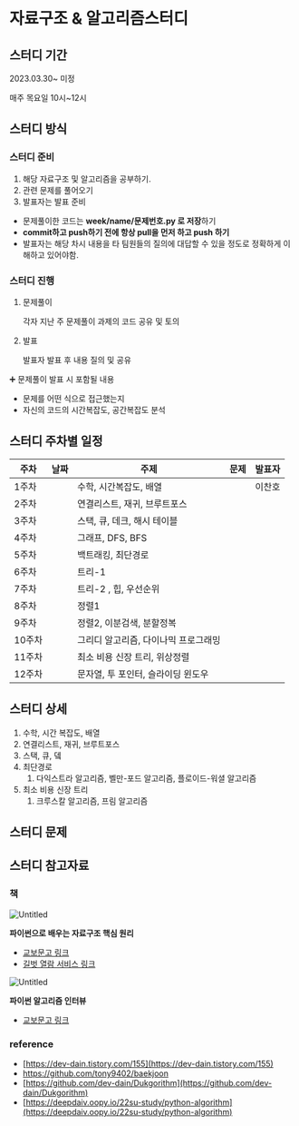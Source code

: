 # 자료구조 & 알고리즘스터디

## 스터디 기간

2023.03.30~ 미정

매주 목요일 10시~12시

## 스터디 방식

### 스터디 준비

1. 해당 자료구조 및 알고리즘을 공부하기.
2. 관련 문제를 풀어오기
3. 발표자는 발표 준비

- 문제풀이한 코드는 **week/name/문제번호.py 로 저장**하기
- **commit하고 push하기 전에 항상 pull을 먼저 하고 push 하기**
- 발표자는 해당 차시 내용을 타 팀원들의 질의에 대답할 수 있을 정도로 정확하게 이해하고 있어야함.

### 스터디 진행

1. 문제풀이

   각자 지난 주 문제풀이 과제의 코드 공유 및 토의

2. 발표

   발표자 발표 후 내용 질의 및 공유

➕ 문제풀이 발표 시 포함될 내용

- 문제를 어떤 식으로 접근했는지
- 자신의 코드의 시간복잡도, 공간복잡도 분석

## 스터디 주차별 일정

| 주차   | 날짜 | 주제                                 | 문제 | 발표자 |
| ------ | ---- | ------------------------------------ | ---- | ------ |
| 1주차  |      | 수학, 시간복잡도, 배열               |      | 이찬호 |
| 2주차  |      | 연결리스트, 재귀, 브루트포스         |      |        |
| 3주차  |      | 스택, 큐, 데크, 해시 테이블          |      |        |
| 4주차  |      | 그래프, DFS, BFS                     |      |        |
| 5주차  |      | 백트래킹, 최단경로                   |      |        |
| 6주차  |      | 트리-1                               |      |        |
| 7주차  |      | 트리-2 , 힙, 우선순위                |      |        |
| 8주차  |      | 정렬1                                |      |        |
| 9주차  |      | 정렬2, 이분검색, 분할정복            |      |        |
| 10주차 |      | 그리디 알고리즘, 다이나믹 프로그래밍 |      |        |
| 11주차 |      | 최소 비용 신장 트리, 위상정렬        |      |        |
| 12주차 |      | 문자열, 투 포인터, 슬라이딩 윈도우   |      |        |

## 스터디 상세

1. 수학, 시간 복잡도, 배열
2. 연결리스트, 재귀, 브루트포스
3. 스택, 큐, 뎈
4. 최단경로
   1. 다익스트라 알고리즘, 벨만-포드 알고리즘, 플로이드-워셜 알고리즘
5. 최소 비용 신장 트리
   1. 크루스칼 알고리즘, 프림 알고리즘

## 스터디 문제

## 스터디 참고자료

### 책

![Untitled](https://s3-us-west-2.amazonaws.com/secure.notion-static.com/3894b4ce-fe44-4407-828f-8eb49d89474e/Untitled.png)

**파이썬으로 배우는 자료구조 핵심 원리**

- [교보문고 링크](https://product.kyobobook.co.kr/detail/S000001834668)
- [길벗 열람 서비스 링크](https://thebook.io/080200/)

![Untitled](https://s3-us-west-2.amazonaws.com/secure.notion-static.com/0db43479-ea20-479f-b1e1-42ed8236e41c/Untitled.png)

**파이썬 알고리즘 인터뷰**

- [교보문고 링크](https://product.kyobobook.co.kr/detail/S000001932748)

### reference

- [https://dev-dain.tistory.com/155](https://dev-dain.tistory.com/155)
- https://github.com/tony9402/baekjoon
- [https://github.com/dev-dain/Dukgorithm](https://github.com/dev-dain/Dukgorithm)
- [https://deepdaiv.oopy.io/22su-study/python-algorithm](https://deepdaiv.oopy.io/22su-study/python-algorithm)
